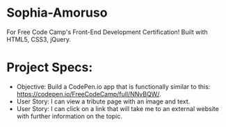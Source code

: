 # Sophia-Amoruso

For Free Code Camp's Front-End Development Certification! Built with HTML5, CSS3, jQuery.

# Project Specs:
* Objective: Build a CodePen.io app that is functionally similar to this: https://codepen.io/FreeCodeCamp/full/NNvBQW/.
* User Story: I can view a tribute page with an image and text.
* User Story: I can click on a link that will take me to an external website with further information on the topic.

